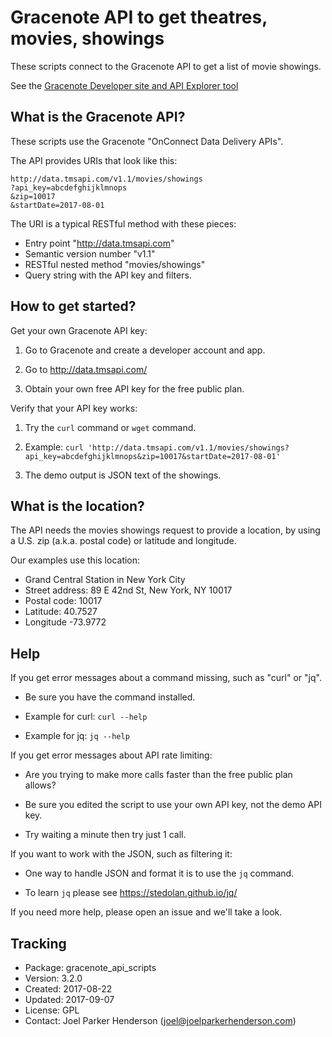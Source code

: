 # Gracenote API to get theatres, movies, showings

These scripts connect to the Gracenote API to get a list of movie showings.

See the [Gracenote Developer site and API Explorer tool](http://developer.tmsapi.com/io-docs)


## What is the Gracenote API?

These scripts use the Gracenote "OnConnect Data Delivery APIs".

The API provides URIs that look like this:

    http://data.tmsapi.com/v1.1/movies/showings
    ?api_key=abcdefghijklmnops
    &zip=10017
    &startDate=2017-08-01

The URI is a typical RESTful method with these pieces:

  * Entry point "http://data.tmsapi.com"
  * Semantic version number "v1.1"
  * RESTful nested method "movies/showings"
  * Query string with the API key and filters.


## How to get started?

Get your own Gracenote API key:

  1. Go to Gracenote and create a developer account and app.

  2. Go to http://data.tmsapi.com/

  3. Obtain your own free API key for the free public plan.

Verify that your API key works:

  1. Try the `curl` command or `wget` command.

  2. Example: `curl 'http://data.tmsapi.com/v1.1/movies/showings?api_key=abcdefghijklmnops&zip=10017&startDate=2017-08-01'`

  3. The demo output is JSON text of the showings.


## What is the location?

The API needs the movies showings request to provide a location, 
by using a U.S. zip (a.k.a. postal code) or latitude and longitude.

Our examples use this location:

  * Grand Central Station in New York City
  * Street address: 89 E 42nd St, New York, NY 10017
  * Postal code: 10017
  * Latitude: 40.7527
  * Longitude -73.9772


## Help

If you get error messages about a command missing, such as "curl" or "jq".

  * Be sure you have the command installed.

  * Example for curl: `curl --help`

  * Example for jq: `jq --help`

If you get error messages about API rate limiting:

  * Are you trying to make more calls faster than the free public plan allows? 

  * Be sure you edited the script to use your own API key, not the demo API key.

  * Try waiting a minute then try just 1 call.

If you want to work with the JSON, such as filtering it:

  * One way to handle JSON and format it is to use the `jq` command.

  * To learn `jq` please see https://stedolan.github.io/jq/

If you need more help, please open an issue and we'll take a look.


## Tracking

  * Package: gracenote_api_scripts
  * Version: 3.2.0
  * Created: 2017-08-22
  * Updated: 2017-09-07
  * License: GPL
  * Contact: Joel Parker Henderson (joel@joelparkerhenderson.com)
